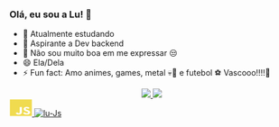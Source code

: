 ### Olá, eu sou a Lu! 👋
- 🔭 Atualmente estudando
- 🌱 Aspirante a Dev backend
- 🤔 Não sou muito boa em me expressar 😒
- 😄 Ela/Dela
- ⚡ Fun fact: Amo animes, games, metal 💀🎸 e futebol ⚽ Vascooo!!!!💢

<div align="center">
  <a href="https://github.com/lferreir4">
  <img height="180em" src="https://github-readme-stats.vercel.app/api?username=lferreir4"&show_icons=true&theme=chartreusedarkt&include_all_commits=true&count_private=true"/>
  <img height="180em" src="https://github-readme-stats.vercel.app/api/top-langs/?username=lferreir4"&layout=compact&langs_count=7&theme=chartreuse-dark"/>
</div>

 <img align="center-left" alt="lu-Js" height="30" width="40" src="https://raw.githubusercontent.com/devicons/devicon/master/icons/javascript/javascript-plain.svg">
 <img align="center-left" alt="lu-Js" height="60" width="80" <img src="https://cdn.jsdelivr.net/gh/devicons/devicon/icons/nodejs/nodejs-original-wordmark.svg" />
  



